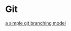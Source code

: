 # Git #
[a simple git branching model](http://javascript.ruanyifeng.com/ "a simple git branching model")